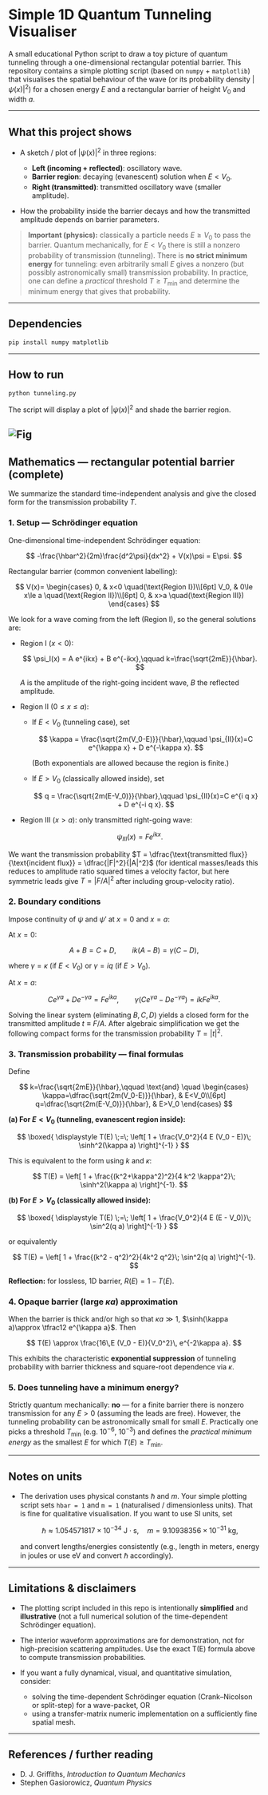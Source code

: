 # Simple 1D Quantum Tunneling Visualiser

A small educational Python script to draw a toy picture of quantum tunneling through a one-dimensional rectangular potential barrier.
This repository contains a simple plotting script (based on `numpy` + `matplotlib`) that visualises the spatial behaviour of the wave (or its probability density $|\psi(x)|^2$) for a chosen energy $E$ and a rectangular barrier of height $V_0$ and width $a$.

---

## What this project shows

* A sketch / plot of $|\psi(x)|^2$ in three regions:

  * **Left (incoming + reflected)**: oscillatory wave.
  * **Barrier region**: decaying (evanescent) solution when $E<V_0$.
  * **Right (transmitted)**: transmitted oscillatory wave (smaller amplitude).
* How the probability inside the barrier decays and how the transmitted amplitude depends on barrier parameters.

> **Important (physics):** classically a particle needs $E\ge V_0$ to pass the barrier. Quantum mechanically, for $E<V_0$ there is still a nonzero probability of transmission (tunneling). There is **no strict minimum energy** for tunneling: even arbitrarily small $E$ gives a nonzero (but possibly astronomically small) transmission probability. In practice, one can define a *practical* threshold $T \ge T_\text{min}$ and determine the minimum energy that gives that probability.

---

## Dependencies

```bash
pip install numpy matplotlib
```

---

## How to run

```bash
python tunneling.py
```

The script will display a plot of $|\psi(x)|^2$ and shade the barrier region.

![Fig](Figure_1.png)
---

## Mathematics — rectangular potential barrier (complete)

We summarize the standard time-independent analysis and give the closed form for the transmission probability $T$.

### 1. Setup — Schrödinger equation

One-dimensional time-independent Schrödinger equation:

$$
-\frac{\hbar^2}{2m}\frac{d^2\psi}{dx^2} + V(x)\psi = E\psi.
$$

Rectangular barrier (common convenient labelling):

$$
V(x)=
\begin{cases}
0, & x<0 \quad(\text{Region I})\\[6pt]
V_0, & 0\le x\le a \quad(\text{Region II})\\[6pt]
0, & x>a \quad(\text{Region III})
\end{cases}
$$

We look for a wave coming from the left (Region I), so the general solutions are:

* Region I $(x<0)$:

  $$
  \psi_I(x) = A e^{ikx} + B e^{-ikx},\qquad k=\frac{\sqrt{2mE}}{\hbar}.
  $$

  $A$ is the amplitude of the right-going incident wave, $B$ the reflected amplitude.

* Region II $(0\le x\le a)$:

  * If $E < V_0$ (tunneling case), set

    $$
    \kappa = \frac{\sqrt{2m(V_0-E)}}{\hbar},\qquad
    \psi_{II}(x)=C e^{\kappa x} + D e^{-\kappa x}.
    $$

    (Both exponentials are allowed because the region is finite.)
  * If $E > V_0$ (classically allowed inside), set

    $$
    q = \frac{\sqrt{2m(E-V_0)}}{\hbar},\qquad
    \psi_{II}(x)=C e^{i q x} + D e^{-i q x}.
    $$

* Region III $(x>a)$: only transmitted right-going wave:

  $$
  \psi_{III}(x)=F e^{ikx}.
  $$

We want the transmission probability $T = \dfrac{\text{transmitted flux}}{\text{incident flux}} = \dfrac{|F|^2}{|A|^2}$ (for identical masses/leads this reduces to amplitude ratio squared times a velocity factor, but here symmetric leads give $T=|F/A|^2$ after including group-velocity ratio).

### 2. Boundary conditions

Impose continuity of $\psi$ and $\psi'$ at $x=0$ and $x=a$:

At $x=0$:

$$
A + B = C + D, \qquad
ik(A - B) = \gamma (C - D),
$$

where $\gamma=\kappa$ (if $E<V_0$) or $\gamma = i q$ (if $E>V_0$).

At $x=a$:

$$
C e^{\gamma a} + D e^{-\gamma a} = F e^{i k a}, \qquad
\gamma\bigl(C e^{\gamma a} - D e^{-\gamma a}\bigr) = i k F e^{i k a}.
$$

Solving the linear system (eliminating $B, C, D$) yields a closed form for the transmitted amplitude $t\equiv F/A$. After algebraic simplification we get the following compact forms for the transmission probability $T=|t|^2$.

### 3. Transmission probability — final formulas

Define

$$
k=\frac{\sqrt{2mE}}{\hbar},\qquad
\text{and}
\quad
\begin{cases}
\kappa=\dfrac{\sqrt{2m(V_0-E)}}{\hbar}, & E<V_0\\[6pt]
q=\dfrac{\sqrt{2m(E-V_0)}}{\hbar}, & E>V_0
\end{cases}
$$

**(a) For $E<V_0$ (tunneling, evanescent region inside):**

$$
\boxed{ \displaystyle
T(E) \;=\; \left[ 1 + \frac{V_0^2}{4 E (V_0 - E)}\; \sinh^2(\kappa a) \right]^{-1}
}
$$

This is equivalent to the form using $k$ and $\kappa$:

$$
T(E) = \left[ 1 + \frac{(k^2+\kappa^2)^2}{4 k^2 \kappa^2}\; \sinh^2(\kappa a) \right]^{-1}.
$$

**(b) For $E>V_0$ (classically allowed inside):**

$$
\boxed{ \displaystyle
T(E) \;=\; \left[ 1 + \frac{V_0^2}{4 E (E - V_0)}\; \sin^2(q a) \right]^{-1}
}
$$

or equivalently

$$
T(E) = \left[ 1 + \frac{(k^2 - q^2)^2}{4k^2 q^2}\; \sin^2(q a) \right]^{-1}.
$$

**Reflection:** for lossless, 1D barrier, $R(E) = 1 - T(E)$.

### 4. Opaque barrier (large $\kappa a$) approximation

When the barrier is thick and/or high so that $\kappa a \gg 1$, $\sinh(\kappa a)\approx \tfrac12 e^{\kappa a}$. Then

$$
T(E) \approx \frac{16\,E (V_0 - E)}{V_0^2}\, e^{-2\kappa a}.
$$

This exhibits the characteristic **exponential suppression** of tunneling probability with barrier thickness and square-root dependence via $\kappa$.

### 5. Does tunneling have a minimum energy?

Strictly quantum mechanically: **no** — for a finite barrier there is nonzero transmission for any $E>0$ (assuming the leads are free). However, the tunneling probability can be astronomically small for small $E$. Practically one picks a threshold $T_\text{min}$ (e.g. $10^{-6}$, $10^{-3}$) and defines the *practical minimum energy* as the smallest $E$ for which $T(E)\ge T_\text{min}$.

---

## Notes on units

* The derivation uses physical constants $\hbar$ and $m$. Your simple plotting script sets `hbar = 1` and `m = 1` (naturalised / dimensionless units). That is fine for qualitative visualisation. If you want to use SI units, set

  $$
  \hbar \approx 1.054571817\times 10^{-34}\ \mathrm{J\cdot s},\quad
  m = 9.10938356\times 10^{-31}\ \mathrm{kg},
  $$

  and convert lengths/energies consistently (e.g., length in meters, energy in joules or use eV and convert $\hbar$ accordingly).

---

## Limitations & disclaimers

* The plotting script included in this repo is intentionally **simplified** and **illustrative** (not a full numerical solution of the time-dependent Schrödinger equation).
* The interior waveform approximations are for demonstration, not for high-precision scattering amplitudes. Use the exact T(E) formula above to compute transmission probabilities.
* If you want a fully dynamical, visual, and quantitative simulation, consider:

  * solving the time-dependent Schrödinger equation (Crank–Nicolson or split-step) for a wave-packet, OR
  * using a transfer-matrix numeric implementation on a sufficiently fine spatial mesh.

---

## References / further reading

* D. J. Griffiths, *Introduction to Quantum Mechanics*
* Stephen Gasiorowicz, *Quantum Physics*
